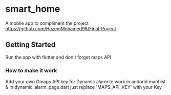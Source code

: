 # smart_home
A mobile app to compliment the project https://github.com/HazemMohamed98/Final-Project

## Getting Started
Run the app with flutter and don't forget maps API
### How to make it work
Add your own Gmaps API key for Dynamic alarm to work in andorid.manfiist & in dynamic_alarm_page.dart just replace 'MAPS_API_KEY' with your Key
